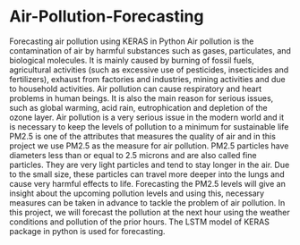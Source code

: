 # Air-Pollution-Forecasting
Forecasting air pollution using KERAS in Python
Air pollution is the contamination of air by harmful substances such as gases, particulates, and biological
molecules. It is mainly caused by burning of fossil fuels, agricultural activities (such as excessive use of
pesticides, insecticides and fertilizers), exhaust from factories and industries, mining activities and due to
household activities. Air pollution can cause respiratory and heart problems in human beings. It is also the
main reason for serious issues, such as global warming, acid rain, eutrophication and depletion of the
ozone layer. Air pollution is a very serious issue in the modern world and it is necessary to keep the levels
of pollution to a minimum for sustainable life
PM2.5 is one of the attributes that measures the quality of air and in this project we use PM2.5 as the
measure for air pollution. PM2.5 particles have diameters less than or equal to 2.5 microns and are also
called fine particles. They are very light particles and tend to stay longer in the air. Due to the small size,
these particles can travel more deeper into the lungs and cause very harmful effects to life.
Forecasting the PM2.5 levels will give an insight about the upcoming pollution levels and using this,
necessary measures can be taken in advance to tackle the problem of air pollution. In this project, we will
forecast the pollution at the next hour using the weather conditions and pollution of the prior hours. The
LSTM model of KERAS package in python is used for forecasting.

